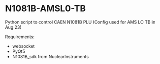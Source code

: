 # N1081B-AMSL0-TB
Python script to control CAEN N1081B PLU (Config used for AMS LO TB in Aug 23)

Requirements:
- websocket
- PyQt5
-  N1081B_sdk from NuclearInstruments
